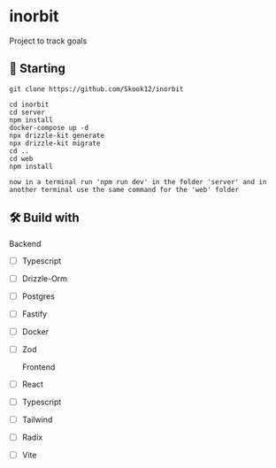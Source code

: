 # inorbit
 Project to track goals

 ## 🚀 Starting
```
git clone https://github.com/Skook12/inorbit

cd inorbit
cd server
npm install
docker-compose up -d
npx drizzle-kit generate
npx drizzle-kit migrate 
cd ..
cd web
npm install

now in a terminal run 'npm run dev' in the folder 'server' and in another terminal use the same command for the 'web' folder
```

## 🛠️ Build with
   Backend
 - [ ] Typescript
 - [ ] Drizzle-Orm
 - [ ] Postgres
 - [ ] Fastify
 - [ ] Docker
 - [ ] Zod

   Frontend
 - [ ] React
 - [ ] Typescript
 - [ ] Tailwind
 - [ ] Radix
 - [ ] Vite

